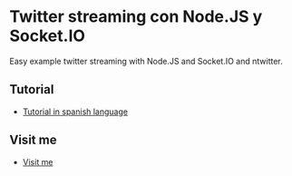 Twitter streaming con Node.JS y Socket.IO
========================

Easy example twitter streaming with Node.JS and Socket.IO and ntwitter.

## Tutorial

* [Tutorial in spanish language](http://uno-de-piera.com/twitter-stream-con-node-js-y-socket-io/)

## Visit me

* [Visit me](http://uno-de-piera.com)

